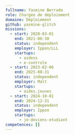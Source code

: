 ```yaml
---
fullname: Yasmine Berrada
role: Chargée de déploiement
domaine: Déploiement
github: yasmine-glitch
missions:
  - start: 2020-03-01
    end: 2021-06-30
    status: independent
    employer: Ippon/LLL
    startups:
      - aidess
      - e-controle
  - start: 2023-02-06
    end: 2025-08-31
    status: independent
    employer: Malt
    startups:
      - aides.jeunes
  - start: 2024-10-01
    end: 2024-12-31
    status: independent
    employer: Ippon
    startups:
      - je-deviens-etudiant
competences: []
---
```


